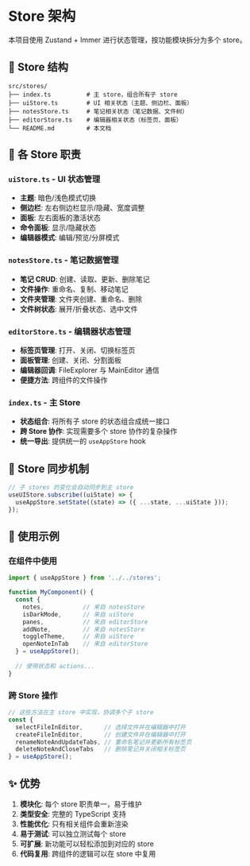# Store 架构

本项目使用 Zustand + Immer 进行状态管理，按功能模块拆分为多个 store。

## 📁 Store 结构

```
src/stores/
├── index.ts          # 主 store，组合所有子 store
├── uiStore.ts        # UI 相关状态（主题、侧边栏、面板）
├── notesStore.ts     # 笔记相关状态（笔记数据、文件树）
├── editorStore.ts    # 编辑器相关状态（标签页、面板）
└── README.md         # 本文档
```

## 🎯 各 Store 职责

### `uiStore.ts` - UI 状态管理
- **主题**: 暗色/浅色模式切换
- **侧边栏**: 左右侧边栏显示/隐藏、宽度调整
- **面板**: 左右面板的激活状态
- **命令面板**: 显示/隐藏状态
- **编辑器模式**: 编辑/预览/分屏模式

### `notesStore.ts` - 笔记数据管理
- **笔记 CRUD**: 创建、读取、更新、删除笔记
- **文件操作**: 重命名、复制、移动笔记
- **文件夹管理**: 文件夹创建、重命名、删除
- **文件树状态**: 展开/折叠状态、选中文件

### `editorStore.ts` - 编辑器状态管理
- **标签页管理**: 打开、关闭、切换标签页
- **面板管理**: 创建、关闭、分割面板
- **编辑器回调**: FileExplorer 与 MainEditor 通信
- **便捷方法**: 跨组件的文件操作

### `index.ts` - 主 Store
- **状态组合**: 将所有子 store 的状态组合成统一接口
- **跨 Store 协作**: 实现需要多个 store 协作的复杂操作
- **统一导出**: 提供统一的 `useAppStore` hook

## 🔄 Store 同步机制

```typescript
// 子 stores 的变化会自动同步到主 store
useUIStore.subscribe((uiState) => {
  useAppStore.setState((state) => ({ ...state, ...uiState }));
});
```

## 🎨 使用示例

### 在组件中使用
```typescript
import { useAppStore } from '../../stores';

function MyComponent() {
  const { 
    notes,           // 来自 notesStore
    isDarkMode,      // 来自 uiStore  
    panes,           // 来自 editorStore
    addNote,         // 来自 notesStore
    toggleTheme,     // 来自 uiStore
    openNoteInTab    // 来自 editorStore
  } = useAppStore();
  
  // 使用状态和 actions...
}
```

### 跨 Store 操作
```typescript
// 这些方法在主 store 中实现，协调多个子 store
const {
  selectFileInEditor,      // 选择文件并在编辑器中打开
  createFileInEditor,      // 创建文件并在编辑器中打开
  renameNoteAndUpdateTabs, // 重命名笔记并更新所有标签页
  deleteNoteAndCloseTabs   // 删除笔记并关闭相关标签页
} = useAppStore();
```

## ✨ 优势

1. **模块化**: 每个 store 职责单一，易于维护
2. **类型安全**: 完整的 TypeScript 支持
3. **性能优化**: 只有相关组件会重新渲染
4. **易于测试**: 可以独立测试每个 store
5. **可扩展**: 新功能可以轻松添加到对应的 store
6. **代码复用**: 跨组件的逻辑可以在 store 中复用
